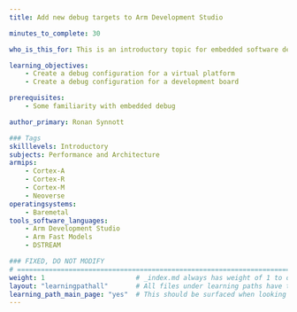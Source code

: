 ```yaml
---
title: Add new debug targets to Arm Development Studio

minutes_to_complete: 30   

who_is_this_for: This is an introductory topic for embedded software developers new to Arm Development Studio.

learning_objectives: 
    - Create a debug configuration for a virtual platform
    - Create a debug configuration for a development board

prerequisites:
    - Some familiarity with embedded debug

author_primary: Ronan Synnott

### Tags
skilllevels: Introductory
subjects: Performance and Architecture
armips:
    - Cortex-A
    - Cortex-R
    - Cortex-M
    - Neoverse
operatingsystems:
    - Baremetal
tools_software_languages:
    - Arm Development Studio
    - Arm Fast Models
    - DSTREAM

### FIXED, DO NOT MODIFY
# ================================================================================
weight: 1                       # _index.md always has weight of 1 to order correctly
layout: "learningpathall"       # All files under learning paths have this same wrapper
learning_path_main_page: "yes"  # This should be surfaced when looking for related content. Only set for _index.md of learning path content.
---
```

